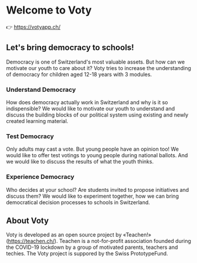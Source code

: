 # Welcome to Voty

👉 https://votyapp.ch/

## Let's bring democracy to schools!

Democracy is one of Switzerland's most valuable assets. But how can we motivate our youth to care about it? Voty tries to increase the understanding of democracy for children aged 12-18 years with 3 modules.

### Understand Democracy

How does democracy actually work in Switzerland and why is it so indispensible? We would like to motivate our youth to understand and discuss the building blocks of our political system using existing and newly created learning material.

### Test Democracy

Only adults may cast a vote. But young people have an opinion too! We would like to offer test votings to young people during national ballots. And we would like to discuss the results of what the youth thinks.

### Experience Democracy

Who decides at your school? Are students invited to propose initiatives and discuss them? We would like to experiment together, how we can bring democratical decision processes to schools in Switzerland.

## About Voty

Voty is developed as an open source project by «Teachen!» (https://teachen.ch/). Teachen is a not-for-profit association founded during the COVID-19 lockdown by a group of motivated parents, teachers and techies. The Voty project is suppored by the Swiss PrototypeFund.
